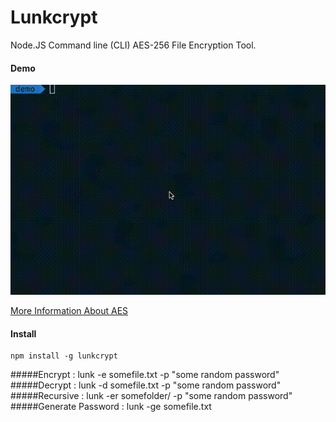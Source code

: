 # Lunkcrypt
Node.JS Command line (CLI) AES-256 File Encryption Tool.

#### Demo
![Demo](https://raw.githubusercontent.com/wookiecooking/lunkcrypt/master/demo.gif)

[More Information About AES](http://en.wikipedia.org/wiki/Advanced_Encryption_Standard) 

#### Install
	npm install -g lunkcrypt
#####Encrypt : 
	lunk -e somefile.txt -p "some random password"
#####Decrypt :
	lunk -d somefile.txt -p "some random password"
#####Recursive : 
	lunk -er somefolder/ -p "some random password"
#####Generate Password : 
	lunk -ge somefile.txt

		